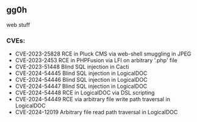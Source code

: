## gg0h

web stuff

### CVEs:
- CVE-2023-25828 RCE in Pluck CMS via web-shell smuggling in JPEG
- CVE-2023-2453 RCE in PHPFusion via LFI on arbitrary '.php' file
- CVE-2023-51448 Blind SQL injection in Cacti
- CVE-2024-54445 Blind SQL injection in LogicalDOC
- CVE-2024-54446 Blind SQL injection in LogicalDOC
- CVE-2024-54447 Blind SQL injection in LogicalDOC
- CVE-2024-54448 RCE in LogicalDOC via DSL scripting
- CVE-2024-54449 RCE via arbitrary file write path traversal in LogicalDOC
- CVE-2024-12019 Arbitrary file read path traversal in LogicalDOC

